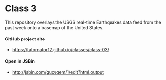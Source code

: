 # Class 3

This repository overlays the USGS real-time Earthquakes data feed from the past week onto a basemap of the United States.

#### GitHub project site

* <https://tatornator12.github.io/classes/class-03/>

#### Open in JSBin

* <http://jsbin.com/gucuqem/1/edit?html,output>
